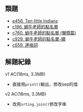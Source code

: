 ## 類題
- [e456. Ten little Indians](https://zerojudge.tw/ShowProblem?problemid=e456)
- [c186. 蝸牛老師的點名單](https://zerojudge.tw/ShowProblem?problemid=c186)
- [c760. 蝸牛老師的點名單 (懶憜篇)](https://zerojudge.tw/ShowProblem?problemid=c760)
- [c929. 蝸牛老師的點名單-續](https://zerojudge.tw/ShowProblem?problemid=c929)
- [c659. 連接詞](https://zerojudge.tw/ShowProblem?problemid=c659)

## 解題紀錄
v1 AC(18ms, 3.3MB)
- 直接用`print()`輸出，修改sep的值

v2 AC(18ms, 3.3MB)
- 改用`srting.join()`修改字串